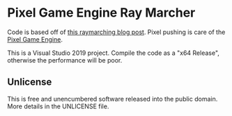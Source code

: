 # Pixel Game Engine Ray Marcher

Code is based off of [this raymarching blog post](https://ch-st.de/its-ray-marching-march/). Pixel pushing is care of the [Pixel Game Engine](https://github.com/OneLoneCoder/olcPixelGameEngine).

This is a Visual Studio 2019 project. Compile the code as a "x64 Release", otherwise the performance will be poor.

## Unlicense

This is free and unencumbered software released into the public domain. More details in the UNLICENSE file.
